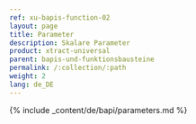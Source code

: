 ```yaml
---
ref: xu-bapis-function-02
layout: page
title: Parameter
description: Skalare Parameter
product: xtract-universal
parent: bapis-und-funktionsbausteine
permalink: /:collection/:path
weight: 2
lang: de_DE
---
```


{% include _content/de/bapi/parameters.md %}
